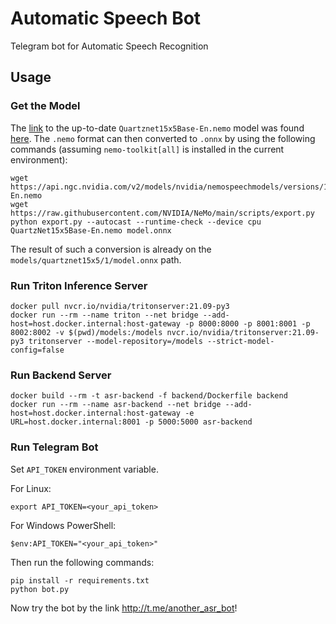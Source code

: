 # Automatic Speech Bot
Telegram bot for Automatic Speech Recognition

## Usage

### Get the Model

The [link](https://ngc.nvidia.com/catalog/models/nvidia:nemospeechmodels) to the up-to-date `Quartznet15x5Base-En.nemo` model was found [here](https://docs.nvidia.com/deeplearning/nemo/user-guide/docs/en/stable/asr/results.html#speech-recognition-languages). The `.nemo` format can then converted to `.onnx` by using the following commands (assuming `nemo-toolkit[all]` is installed in the current environment):

```commandline
wget https://api.ngc.nvidia.com/v2/models/nvidia/nemospeechmodels/versions/1.0.0a5/files/QuartzNet15x5Base-En.nemo
wget https://raw.githubusercontent.com/NVIDIA/NeMo/main/scripts/export.py
python export.py --autocast --runtime-check --device cpu QuartzNet15x5Base-En.nemo model.onnx
```

The result of such a conversion is already on the `models/quartznet15x5/1/model.onnx` path.

### Run Triton Inference Server

```commandline
docker pull nvcr.io/nvidia/tritonserver:21.09-py3
docker run --rm --name triton --net bridge --add-host=host.docker.internal:host-gateway -p 8000:8000 -p 8001:8001 -p 8002:8002 -v $(pwd)/models:/models nvcr.io/nvidia/tritonserver:21.09-py3 tritonserver --model-repository=/models --strict-model-config=false 
```

### Run Backend Server

```commandline
docker build --rm -t asr-backend -f backend/Dockerfile backend
docker run --rm --name asr-backend --net bridge --add-host=host.docker.internal:host-gateway -e URL=host.docker.internal:8001 -p 5000:5000 asr-backend
```

### Run Telegram Bot

Set `API_TOKEN` environment variable.

For Linux:

```commandline
export API_TOKEN=<your_api_token>
```
For Windows PowerShell:

```commandline
$env:API_TOKEN="<your_api_token>"
```

Then run the following commands:

```commandline
pip install -r requirements.txt
python bot.py
```

Now try the bot by the link http://t.me/another_asr_bot!

